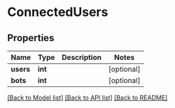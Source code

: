 # ConnectedUsers

## Properties
Name | Type | Description | Notes
------------ | ------------- | ------------- | -------------
**users** | **int** |  | [optional] 
**bots** | **int** |  | [optional] 

[[Back to Model list]](../README.md#documentation-for-models) [[Back to API list]](../README.md#documentation-for-api-endpoints) [[Back to README]](../README.md)


